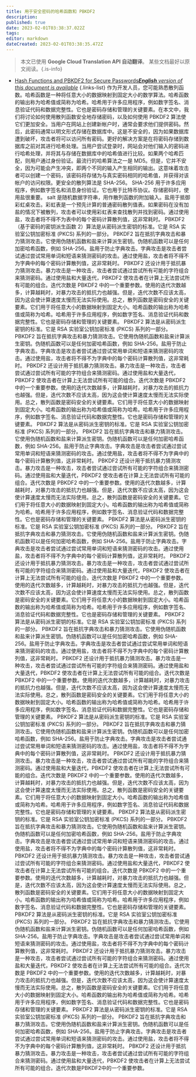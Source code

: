 ```yaml
---
title: 用于安全密码的哈希函数和 PBKDF2
description: 
published: true
date: 2023-02-01T03:38:37.022Z
tags: 
editor: markdown
dateCreated: 2023-02-01T03:38:35.472Z
---
```


> 本文已使用 **Google Cloud Translation API 自动翻译**。
某些文档最好以原文阅读。{.is-info}

- [Hash Functions and PBKDF2 for Secure Passwords***English** version of this document is available*](/en/Knowledge-base/Backend/hash-functions-and-pbkdf2-for-secure-passwords)
{.links-list}
作为开发人员，您可能熟悉散列函数。哈希函数是一种将任意大小的数据映射到固定大小的数学算法。哈希函数的输出称为哈希值或简称为哈希。哈希用于许多应用程序，例如数字签名、消息验证代码和数据完整性。它也是密码存储和管理的关键要素。在本文中，我们将讨论如何使用散列函数安全地存储密码，以及如何使用 PBKDF2 算法使它们更加安全。当用户在网站上创建新帐户时，通常会要求他们提供密码。然后，此密码通常以明文形式存储在数据库中。这是不安全的，因为如果数据库遭到破坏，攻击者将可以访问所有密码。更好的解决方案是在将密码存储到数据库之前对其进行哈希处理。当用户尝试登录时，网站会对他们输入的密码进行哈希处理，并将其与存储在数据库中的哈希值进行比较。如果两个哈希匹配，则用户通过身份验证。最流行的哈希算法之一是 MD5。但是，它并不安全，因为可能会产生冲突，即两个不同的输入产生相同的输出。这意味着攻击者可以创建一个密码，该密码将存储为与真实密码相同的哈希值，并获得对该帐户的访问权限。更安全的散列算法是 SHA-256。 SHA-256 用于许多应用程序，例如数字签名和消息身份验证。它也用于比特币协议。存储密码时，使用盐很重要。 salt 是随机数据字符串，用作散列函数的附加输入。盐用于抵御彩虹桌攻击。彩虹表是一个预先计算的普通密码散列值表。如果密码在没有加盐的情况下被散列，攻击者可以使用彩虹表来查找散列并找到密码。通过使用盐，攻击者将不得不为表中的每个密码计算散列值，这非常耗时。 PBKDF2（基于密码的密钥派生函数 2）算法是从密码派生密钥的标准。它是 RSA 实验室公钥加密标准 (PKCS) 系列的一部分。 PBKDF2 旨在抵抗字典攻击和暴力猜测攻击。它使用伪随机函数和盐来计算派生密钥。伪随机函数可以是任何加密哈希函数，例如 SHA-256。盐用于防止字典攻击。字典攻击是攻击者尝试通过尝试常用单词和短语来猜测密码的攻击。通过使用盐，攻击者将不得不为字典中的每个密码计算散列值，这非常耗时。 PBKDF2 还设计用于抵抗暴力猜测攻击。暴力攻击是一种攻击，攻击者尝试通过尝试所有可能的字符组合来猜测密码。通过使用盐和大量迭代，PBKDF2 使攻击者在计算上无法尝试所有可能的组合。迭代次数是 PBKDF2 中的一个重要参数。使用的迭代次数越多，计算越耗时，对暴力攻击的抵抗力也越强。但是，迭代次数不应该太高，因为这会使计算速度太慢而无法实际使用。总之，散列函数是密码安全的关键要素。它们用于将任意大小的数据映射到固定大小。哈希函数的输出称为哈希值或简称为哈希。哈希用于许多应用程序，例如数字签名、消息验证代码和数据完整性。它也是密码存储和管理的关键要素。 PBKDF2 算法是从密码派生密钥的标准。它是 RSA 实验室公钥加密标准 (PKCS) 系列的一部分。 PBKDF2 旨在抵抗字典攻击和暴力猜测攻击。它使用伪随机函数和盐来计算派生密钥。伪随机函数可以是任何加密哈希函数，例如 SHA-256。盐用于防止字典攻击。字典攻击是攻击者尝试通过尝试常用单词和短语来猜测密码的攻击。通过使用盐，攻击者将不得不为字典中的每个密码计算散列值，这非常耗时。 PBKDF2 还设计用于抵抗暴力猜测攻击。暴力攻击是一种攻击，攻击者尝试通过尝试所有可能的字符组合来猜测密码。通过使用盐和大量迭代，PBKDF2 使攻击者在计算上无法尝试所有可能的组合。迭代次数是 PBKDF2 中的一个重要参数。使用的迭代次数越多，计算越耗时，对暴力攻击的抵抗力也越强。但是，迭代次数不应该太高，因为这会使计算速度太慢而无法实际使用。总之，散列函数是密码安全的关键要素。它们用于将任意大小的数据映射到固定大小。哈希函数的输出称为哈希值或简称为哈希。哈希用于许多应用程序，例如数字签名、消息验证代码和数据完整性。它也是密码存储和管理的关键要素。 PBKDF2 算法是从密码派生密钥的标准。它是 RSA 实验室公钥加密标准 (PKCS) 系列的一部分。 PBKDF2 旨在抵抗字典攻击和暴力猜测攻击。它使用伪随机函数和盐来计算派生密钥。伪随机函数可以是任何加密哈希函数，例如 SHA-256。盐用于防止字典攻击。字典攻击是攻击者尝试通过尝试常用单词和短语来猜测密码的攻击。通过使用盐，攻击者将不得不为字典中的每个密码计算散列值，这非常耗时。 PBKDF2 还设计用于抵抗暴力猜测攻击。暴力攻击是一种攻击，攻击者尝试通过尝试所有可能的字符组合来猜测密码。通过使用盐和大量迭代，PBKDF2 使攻击者在计算上无法尝试所有可能的组合。迭代次数是 PBKDF2 中的一个重要参数。使用的迭代次数越多，计算越耗时，对暴力攻击的抵抗力也越强。但是，迭代次数不应该太高，因为这会使计算速度太慢而无法实际使用。总之，散列函数是密码安全的关键要素。它们用于将任意大小的数据映射到固定大小。哈希函数的输出称为哈希值或简称为哈希。哈希用于许多应用程序，例如数字签名、消息验证代码和数据完整性。它也是密码存储和管理的关键要素。 PBKDF2 算法是从密码派生密钥的标准。它是 RSA 实验室公钥加密标准 (PKCS) 系列的一部分。 PBKDF2 旨在抵抗字典攻击和暴力猜测攻击。它使用伪随机函数和盐来计算派生密钥。伪随机函数可以是任何加密哈希函数，例如 SHA-256。盐用于防止字典攻击。字典攻击是攻击者尝试通过尝试常用单词和短语来猜测密码的攻击。通过使用盐，攻击者将不得不为字典中的每个密码计算散列值，这非常耗时。 PBKDF2 还设计用于抵抗暴力猜测攻击。暴力攻击是一种攻击，攻击者尝试通过尝试所有可能的字符组合来猜测密码。通过使用盐和大量迭代，PBKDF2 使攻击者在计算上无法尝试所有可能的组合。迭代次数是 PBKDF2 中的一个重要参数。使用的迭代次数越多，计算越耗时，对暴力攻击的抵抗力也越强。但是，迭代次数不应该太高，因为这会使计算速度太慢而无法实际使用。总之，散列函数是密码安全的关键要素。它们用于将任意大小的数据映射到固定大小。哈希函数的输出称为哈希值或简称为哈希。哈希用于许多应用程序，例如数字签名、消息验证代码和数据完整性。它也是密码存储和管理的关键要素。 PBKDF2 算法是从密码派生密钥的标准。它是 RSA 实验室公钥加密标准 (PKCS) 系列的一部分。 PBKDF2 旨在抵抗字典攻击和暴力猜测攻击。它使用伪随机函数和盐来计算派生密钥。伪随机函数可以是任何加密哈希函数，例如 SHA-256。盐用于防止字典攻击。字典攻击是攻击者尝试通过尝试常用单词和短语来猜测密码的攻击。通过使用盐，攻击者将不得不为字典中的每个密码计算散列值，这非常耗时。 PBKDF2 还设计用于抵抗暴力猜测攻击。暴力攻击是一种攻击，攻击者尝试通过尝试所有可能的字符组合来猜测密码。通过使用盐和大量迭代，PBKDF2 使攻击者在计算上无法尝试所有可能的组合。迭代次数是 PBKDF2 中的一个重要参数。使用的迭代次数越多，计算越耗时，对暴力攻击的抵抗力也越强。但是，迭代次数不应该太高，因为这会使计算速度太慢而无法实际使用。总之，散列函数是密码安全的关键要素。它们用于将任意大小的数据映射到固定大小。哈希函数的输出称为哈希值或简称为哈希。哈希用于许多应用程序，例如数字签名、消息验证代码和数据完整性。它也是密码存储和管理的关键要素。 PBKDF2 算法是从密码派生密钥的标准。它是 RSA 实验室公钥加密标准 (PKCS) 系列的一部分。 PBKDF2 旨在抵抗字典攻击和暴力猜测攻击。它使用伪随机函数和盐来计算派生密钥。伪随机函数可以是任何加密哈希函数，例如 SHA-256。盐用于防止字典攻击。字典攻击是攻击者尝试通过尝试常用单词和短语来猜测密码的攻击。通过使用盐，攻击者将不得不为字典中的每个密码计算散列值，这非常耗时。 PBKDF2 还设计用于抵抗暴力猜测攻击。暴力攻击是一种攻击，攻击者尝试通过尝试所有可能的字符组合来猜测密码。通过使用盐和大量迭代，PBKDF2 使攻击者在计算上无法尝试所有可能的组合。迭代次数是 PBKDF2 中的一个重要参数。使用的迭代次数越多，计算越耗时，对暴力攻击的抵抗力也越强。但是，迭代次数不应该太高，因为这会使计算速度太慢而无法实际使用。总之，散列函数是密码安全的关键要素。它们用于将任意大小的数据映射到固定大小。哈希函数的输出称为哈希值或简称为哈希。哈希用于许多应用程序，例如数字签名、消息验证代码和数据完整性。它也是密码存储和管理的关键要素。 PBKDF2 算法是从密码派生密钥的标准。它是 RSA 实验室公钥加密标准 (PKCS) 系列的一部分。 PBKDF2 旨在抵抗字典攻击和暴力猜测攻击。它使用伪随机函数和盐来计算派生密钥。伪随机函数可以是任何加密哈希函数，例如 SHA-256。盐用于防止字典攻击。字典攻击是攻击者尝试通过尝试常用单词和短语来猜测密码的攻击。通过使用盐，攻击者将不得不为字典中的每个密码计算散列值，这非常耗时。 PBKDF2 还设计用于抵抗暴力猜测攻击。暴力攻击是一种攻击，攻击者尝试通过尝试所有可能的字符组合来猜测密码。通过使用盐和大量迭代，PBKDF2 使攻击者在计算上无法尝试所有可能的组合。迭代次数是 PBKDF2 中的一个重要参数。使用的迭代次数越多，计算越耗时，对暴力攻击的抵抗力也越强。但是，迭代次数不应该太高，因为这会使计算速度太慢而无法实际使用。总之，散列函数是密码安全的关键要素。它们用于将任意大小的数据映射到固定大小。哈希函数的输出称为哈希值或简称为哈希。哈希用于许多应用程序，例如数字签名、消息验证代码和数据完整性。它也是密码存储和管理的关键要素。 PBKDF2 算法是从密码派生密钥的标准。它是 RSA 实验室公钥加密标准 (PKCS) 系列的一部分。 PBKDF2 旨在抵抗字典攻击和暴力猜测攻击。它使用伪随机函数和盐来计算派生密钥。伪随机函数可以是任何加密哈希函数，例如 SHA-256。盐用于防止字典攻击。字典攻击是攻击者尝试通过尝试常用单词和短语来猜测密码的攻击。通过使用盐，攻击者将不得不为字典中的每个密码计算散列值，这非常耗时。 PBKDF2 还设计用于抵抗暴力猜测攻击。暴力攻击是一种攻击，攻击者尝试通过尝试所有可能的字符组合来猜测密码。通过使用盐和大量迭代，PBKDF2 使攻击者在计算上无法尝试所有可能的组合。迭代次数是 PBKDF2 中的一个重要参数。使用的迭代次数越多，计算越耗时，对暴力攻击的抵抗力也越强。但是，迭代次数不应该太高，因为这会使计算速度太慢而无法实际使用。总之，散列函数是密码安全的关键要素。它们用于将任意大小的数据映射到固定大小。哈希函数的输出称为哈希值或简称为哈希。哈希用于许多应用程序，例如数字签名、消息验证代码和数据完整性。它也是密码存储和管理的关键要素。 PBKDF2 算法是从密码派生密钥的标准。它是 RSA 实验室公钥加密标准 (PKCS) 系列的一部分。 PBKDF2 旨在抵抗字典攻击和暴力猜测攻击。它使用伪随机函数和盐来计算派生密钥。伪随机函数可以是任何加密哈希函数，例如 SHA-256。盐用于防止字典攻击。字典攻击是攻击者尝试通过尝试常用单词和短语来猜测密码的攻击。通过使用盐，攻击者将不得不为字典中的每个密码计算散列值，这非常耗时。 PBKDF2 还设计用于抵抗暴力猜测攻击。暴力攻击是一种攻击，攻击者尝试通过尝试所有可能的字符组合来猜测密码。通过使用盐和大量迭代，PBKDF2 使攻击者在计算上无法尝试所有可能的组合。迭代次数是PBKDF2中的一个重要参数。
